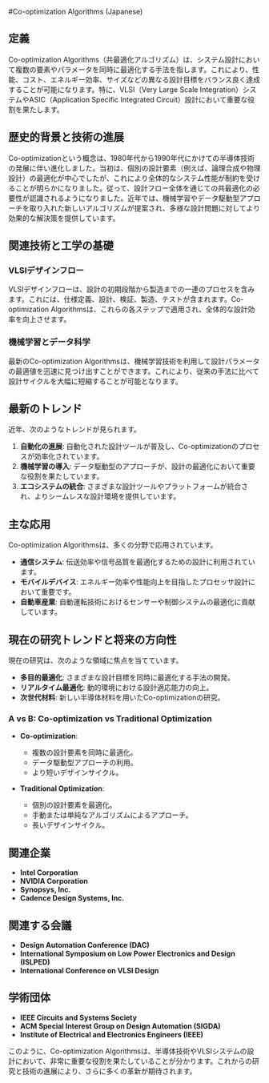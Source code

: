 #Co-optimization Algorithms (Japanese)

## 定義
Co-optimization Algorithms（共最適化アルゴリズム）は、システム設計において複数の要素やパラメータを同時に最適化する手法を指します。これにより、性能、コスト、エネルギー効率、サイズなどの異なる設計目標をバランス良く達成することが可能になります。特に、VLSI（Very Large Scale Integration）システムやASIC（Application Specific Integrated Circuit）設計において重要な役割を果たします。

## 歴史的背景と技術の進展
Co-optimizationという概念は、1980年代から1990年代にかけての半導体技術の発展に伴い進化しました。当初は、個別の設計要素（例えば、論理合成や物理設計）の最適化が中心でしたが、これにより全体的なシステム性能が制約を受けることが明らかになりました。従って、設計フロー全体を通じての共最適化の必要性が認識されるようになりました。近年では、機械学習やデータ駆動型アプローチを取り入れた新しいアルゴリズムが提案され、多様な設計問題に対してより効果的な解決策を提供しています。

## 関連技術と工学の基礎
### VLSIデザインフロー
VLSIデザインフローは、設計の初期段階から製造までの一連のプロセスを含みます。これには、仕様定義、設計、検証、製造、テストが含まれます。Co-optimization Algorithmsは、これらの各ステップで適用され、全体的な設計効率を向上させます。

### 機械学習とデータ科学
最新のCo-optimization Algorithmsは、機械学習技術を利用して設計パラメータの最適値を迅速に見つけ出すことができます。これにより、従来の手法に比べて設計サイクルを大幅に短縮することが可能となります。

## 最新のトレンド
近年、次のようなトレンドが見られます。

1. **自動化の進展**: 自動化された設計ツールが普及し、Co-optimizationのプロセスが効率化されています。
2. **機械学習の導入**: データ駆動型のアプローチが、設計の最適化において重要な役割を果たしています。
3. **エコシステムの統合**: さまざまな設計ツールやプラットフォームが統合され、よりシームレスな設計環境を提供しています。

## 主な応用
Co-optimization Algorithmsは、多くの分野で応用されています。

- **通信システム**: 伝送効率や信号品質を最適化するための設計に利用されています。
- **モバイルデバイス**: エネルギー効率や性能向上を目指したプロセッサ設計において重要です。
- **自動車産業**: 自動運転技術におけるセンサーや制御システムの最適化に貢献しています。

## 現在の研究トレンドと将来の方向性
現在の研究は、次のような領域に焦点を当てています。

- **多目的最適化**: さまざまな設計目標を同時に最適化する手法の開発。
- **リアルタイム最適化**: 動的環境における設計適応能力の向上。
- **次世代材料**: 新しい半導体材料を用いたCo-optimizationの研究。

### A vs B: Co-optimization vs Traditional Optimization
- **Co-optimization**:
  - 複数の設計要素を同時に最適化。
  - データ駆動型アプローチの利用。
  - より短いデザインサイクル。

- **Traditional Optimization**:
  - 個別の設計要素を最適化。
  - 手動または単純なアルゴリズムによるアプローチ。
  - 長いデザインサイクル。

## 関連企業
- **Intel Corporation**
- **NVIDIA Corporation**
- **Synopsys, Inc.**
- **Cadence Design Systems, Inc.**

## 関連する会議
- **Design Automation Conference (DAC)**
- **International Symposium on Low Power Electronics and Design (ISLPED)**
- **International Conference on VLSI Design**

## 学術団体
- **IEEE Circuits and Systems Society**
- **ACM Special Interest Group on Design Automation (SIGDA)**
- **Institute of Electrical and Electronics Engineers (IEEE)**

このように、Co-optimization Algorithmsは、半導体技術やVLSIシステムの設計において、非常に重要な役割を果たしていることが分かります。これからの研究と技術の進展により、さらに多くの革新が期待されます。